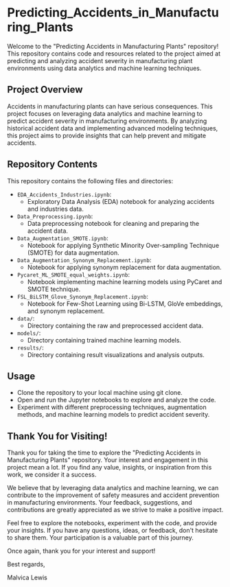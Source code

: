 # Predicting_Accidents_in_Manufacturing_Plants

Welcome to the "Predicting Accidents in Manufacturing Plants" repository! This repository contains code and resources related to the project aimed at predicting and analyzing accident severity in manufacturing plant environments using data analytics and machine learning techniques.


## Project Overview

Accidents in manufacturing plants can have serious consequences. This project focuses on leveraging data analytics and machine learning to predict accident severity in manufacturing environments. By analyzing historical accident data and implementing advanced modeling techniques, this project aims to provide insights that can help prevent and mitigate accidents.


## Repository Contents

This repository contains the following files and directories:

- `EDA_Accidents_Industries.ipynb`:
    -   Exploratory Data Analysis (EDA) notebook for analyzing accidents and industries data.
- `Data_Preprocessing.ipynb`:
    -   Data preprocessing notebook for cleaning and preparing the accident data.
- `Data_Augmentation_SMOTE.ipynb`:
    -   Notebook for applying Synthetic Minority Over-sampling Technique (SMOTE) for data augmentation.
- `Data_Augmentation_Synonym_Replacement.ipynb`:
    -   Notebook for applying synonym replacement for data augmentation.
- `Pycaret_ML_SMOTE_equal_weights.ipynb`:
    -   Notebook implementing machine learning models using PyCaret and SMOTE technique.
- `FSL_BiLSTM_Glove_Synonym_Replacement.ipynb`:
    -   Notebook for Few-Shot Learning using Bi-LSTM, GloVe embeddings, and synonym replacement.
- `data/`:
    -   Directory containing the raw and preprocessed accident data.
- `models/`:
    -   Directory containing trained machine learning models.
- `results/`:
    -   Directory containing result visualizations and analysis outputs.
 

## Usage
  - Clone the repository to your local machine using git clone.
  - Open and run the Jupyter notebooks to explore and analyze the code.
  - Experiment with different preprocessing techniques, augmentation methods, and machine learning models to predict accident severity.

## Thank You for Visiting!

Thank you for taking the time to explore the "Predicting Accidents in Manufacturing Plants" repository. Your interest and engagement in this project mean a lot. If you find any value, insights, or inspiration from this work, we consider it a success.

We believe that by leveraging data analytics and machine learning, we can contribute to the improvement of safety measures and accident prevention in manufacturing environments. Your feedback, suggestions, and contributions are greatly appreciated as we strive to make a positive impact.

Feel free to explore the notebooks, experiment with the code, and provide your insights. If you have any questions, ideas, or feedback, don't hesitate to share them. Your participation is a valuable part of this journey.

Once again, thank you for your interest and support!

Best regards,

Malvica Lewis
